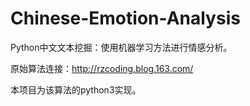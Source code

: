 # Chinese-Emotion-Analysis
Python中文文本挖掘：使用机器学习方法进行情感分析。

原始算法连接：http://rzcoding.blog.163.com/

本项目为该算法的python3实现。
